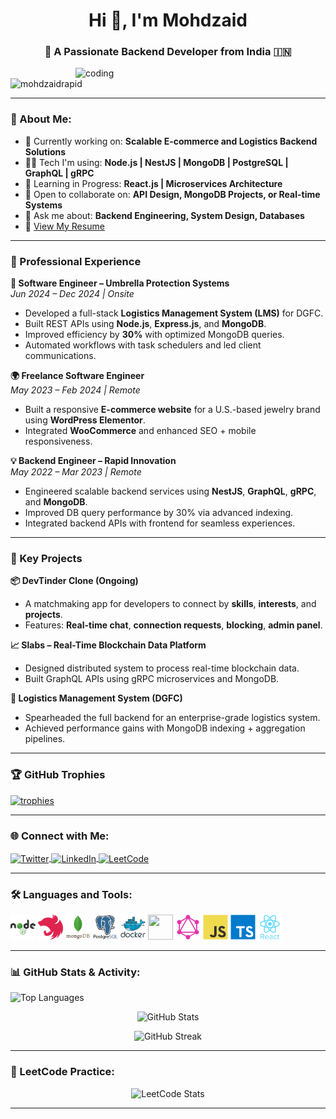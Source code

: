 <h1 align="center">Hi 👋, I'm Mohdzaid</h1>
<h3 align="center">🚀 A Passionate Backend Developer from India 🇮🇳</h3>

<img align="right" alt="coding" width="400" src="https://user-images.githubusercontent.com/55389276/140866485-8fb1c876-9a8f-4d6a-98dc-08c4981eaf70.gif">

<p align="left">
  <img src="https://komarev.com/ghpvc/?username=mohdzaidrapid&label=Profile%20views&color=0e75b6&style=flat" alt="mohdzaidrapid" />
</p>

---

### 🧠 About Me:

- 🔭 Currently working on: **Scalable E-commerce and Logistics Backend Solutions**
- 👨‍💻 Tech I'm using: **Node.js | NestJS | MongoDB | PostgreSQL | GraphQL | gRPC**
- 🌱 Learning in Progress: **React.js | Microservices Architecture**
- 👯 Open to collaborate on: **API Design, MongoDB Projects, or Real-time Systems**
- 💬 Ask me about: **Backend Engineering, System Design, Databases**
- 📄 [View My Resume](https://app.luminpdf.com/viewer/67ccc270fce8af9750448866)

---

### 💼 Professional Experience

**🚚 Software Engineer – Umbrella Protection Systems**  
*Jun 2024 – Dec 2024 | Onsite*  
- Developed a full-stack **Logistics Management System (LMS)** for DGFC.
- Built REST APIs using **Node.js**, **Express.js**, and **MongoDB**.
- Improved efficiency by **30%** with optimized MongoDB queries.
- Automated workflows with task schedulers and led client communications.

**🌍 Freelance Software Engineer**  
*May 2023 – Feb 2024 | Remote*  
- Built a responsive **E-commerce website** for a U.S.-based jewelry brand using **WordPress Elementor**.
- Integrated **WooCommerce** and enhanced SEO + mobile responsiveness.

**💡 Backend Engineer – Rapid Innovation**  
*May 2022 – Mar 2023 | Remote*  
- Engineered scalable backend services using **NestJS**, **GraphQL**, **gRPC**, and **MongoDB**.
- Improved DB query performance by 30% via advanced indexing.
- Integrated backend APIs with frontend for seamless experiences.

---

### 🔨 Key Projects

**📦 DevTinder Clone (Ongoing)**  
- A matchmaking app for developers to connect by **skills**, **interests**, and **projects**.  
- Features: **Real-time chat**, **connection requests**, **blocking**, **admin panel**.

**📈 Slabs – Real-Time Blockchain Data Platform**  
- Designed distributed system to process real-time blockchain data.
- Built GraphQL APIs using gRPC microservices and MongoDB.

**🚛 Logistics Management System (DGFC)**  
- Spearheaded the full backend for an enterprise-grade logistics system.
- Achieved performance gains with MongoDB indexing + aggregation pipelines.

---

### 🏆 GitHub Trophies
<p align="left">
  <a href="https://github.com/ryo-ma/github-profile-trophy">
    <img src="https://github-profile-trophy.vercel.app/?username=mohdzaidrapid&theme=onestar&row=1&column=7" alt="trophies" />
  </a>
</p>

---

### 🌐 Connect with Me:

<p align="left">
  <a href="https://twitter.com/techtinkerzaid" target="blank">
    <img align="center" src="https://raw.githubusercontent.com/rahuldkjain/github-profile-readme-generator/master/src/images/icons/Social/twitter.svg" alt="Twitter" height="30" width="40" />
  </a>
  <a href="https://linkedin.com/in/mohdzaiddev" target="blank">
    <img align="center" src="https://raw.githubusercontent.com/rahuldkjain/github-profile-readme-generator/master/src/images/icons/Social/linked-in-alt.svg" alt="LinkedIn" height="30" width="40" />
  </a>
  <a href="https://www.leetcode.com/noobcoderzaid" target="blank">
    <img align="center" src="https://raw.githubusercontent.com/rahuldkjain/github-profile-readme-generator/master/src/images/icons/Social/leet-code.svg" alt="LeetCode" height="30" width="40" />
  </a>
</p>

---

### 🛠️ Languages and Tools:

<p align="left">
  <img src="https://raw.githubusercontent.com/devicons/devicon/master/icons/nodejs/nodejs-original-wordmark.svg" width="40" height="40" />
  <img src="https://raw.githubusercontent.com/devicons/devicon/master/icons/nestjs/nestjs-plain.svg" width="40" height="40" />
  <img src="https://raw.githubusercontent.com/devicons/devicon/master/icons/mongodb/mongodb-original-wordmark.svg" width="40" height="40" />
  <img src="https://raw.githubusercontent.com/devicons/devicon/master/icons/postgresql/postgresql-original-wordmark.svg" width="40" height="40" />
  <img src="https://raw.githubusercontent.com/devicons/devicon/master/icons/docker/docker-original-wordmark.svg" width="40" height="40" />
  <img src="https://www.vectorlogo.zone/logos/kubernetes/kubernetes-icon.svg" width="40" height="40" />
  <img src="https://raw.githubusercontent.com/devicons/devicon/master/icons/graphql/graphql-plain.svg" width="40" height="40" />
  <img src="https://raw.githubusercontent.com/devicons/devicon/master/icons/javascript/javascript-original.svg" width="40" height="40" />
  <img src="https://raw.githubusercontent.com/devicons/devicon/master/icons/typescript/typescript-original.svg" width="40" height="40" />
  <img src="https://raw.githubusercontent.com/devicons/devicon/master/icons/react/react-original-wordmark.svg" width="40" height="40" />
</p>

---

### 📊 GitHub Stats & Activity:

<p align="left">
  <img src="https://github-readme-stats.vercel.app/api/top-langs?username=mohdzaidrapid&show_icons=true&locale=en&layout=compact" alt="Top Languages" />
</p>

<p align="center">
  <img src="https://github-readme-stats.vercel.app/api?username=mohdzaidrapid&show_icons=true&locale=en" alt="GitHub Stats" />
</p>

<p align="center">
  <img src="https://github-readme-streak-stats.herokuapp.com/?user=mohdzaidrapid" alt="GitHub Streak" />
</p>

---

### 🧩 LeetCode Practice:
<p align="center">
  <img src="https://leetcard.jacoblin.cool/NoobCoderZaid?ext=heatmap" alt="LeetCode Stats" />
</p>

---
